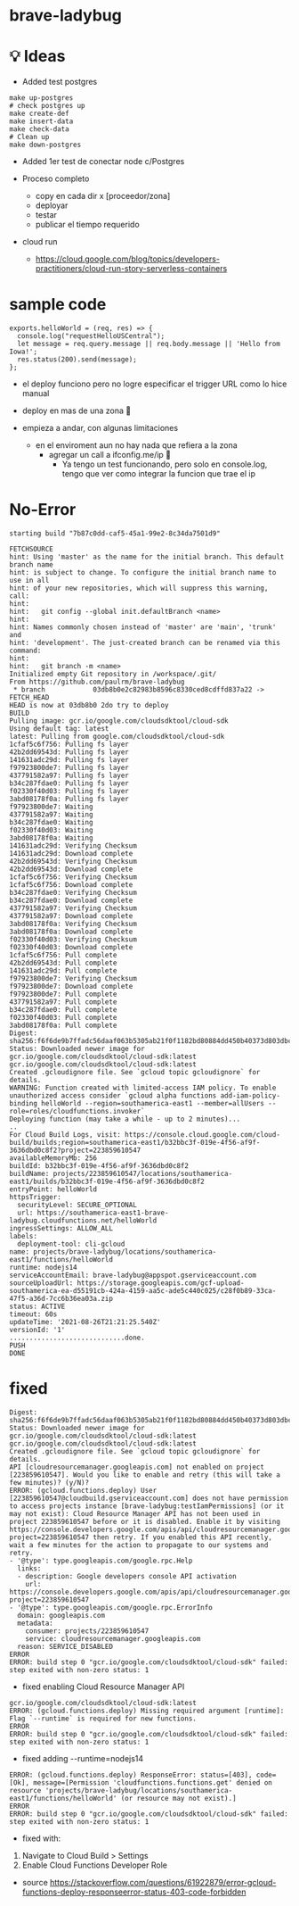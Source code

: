 # brave-ladybug

# 💡 Ideas

- Added test postgres
```
make up-postgres
# check postgres up
make create-def
make insert-data
make check-data
# Clean up
make down-postgres
```

- Added 1er test de conectar node c/Postgres

- Proceso completo 
  - copy en cada dir x [proceedor/zona]
  - deployar
  - testar
  - publicar el tiempo requerido

- cloud run
  - https://cloud.google.com/blog/topics/developers-practitioners/cloud-run-story-serverless-containers

# sample code
```
exports.helloWorld = (req, res) => {
  console.log("requestHelloUSCentral");
  let message = req.query.message || req.body.message || 'Hello from Iowa!';
  res.status(200).send(message);
};
```
- el deploy funciono pero no logre especificar el trigger URL como lo hice manual

- deploy en mas de una zona 🎉

- empieza a andar, con algunas limitaciones
    - en el enviroment aun no hay nada que refiera a la zona
        - agregar un call a ifconfig.me/ip 🚧
            - Ya tengo un test funcionando, pero solo en console.log, tengo que ver como integrar la funcion que trae el ip


# No-Error
```
starting build "7b87c0dd-caf5-45a1-99e2-8c34da7501d9"

FETCHSOURCE
hint: Using 'master' as the name for the initial branch. This default branch name
hint: is subject to change. To configure the initial branch name to use in all
hint: of your new repositories, which will suppress this warning, call:
hint: 
hint: 	git config --global init.defaultBranch <name>
hint: 
hint: Names commonly chosen instead of 'master' are 'main', 'trunk' and
hint: 'development'. The just-created branch can be renamed via this command:
hint: 
hint: 	git branch -m <name>
Initialized empty Git repository in /workspace/.git/
From https://github.com/paulrm/brave-ladybug
 * branch            03db8b0e2c82983b8596c8330ced8cdffd837a22 -> FETCH_HEAD
HEAD is now at 03db8b0 2do try to deploy
BUILD
Pulling image: gcr.io/google.com/cloudsdktool/cloud-sdk
Using default tag: latest
latest: Pulling from google.com/cloudsdktool/cloud-sdk
1cfaf5c6f756: Pulling fs layer
42b2dd69543d: Pulling fs layer
141631adc29d: Pulling fs layer
f97923800de7: Pulling fs layer
437791582a97: Pulling fs layer
b34c287fdae0: Pulling fs layer
f02330f40d03: Pulling fs layer
3abd08178f0a: Pulling fs layer
f97923800de7: Waiting
437791582a97: Waiting
b34c287fdae0: Waiting
f02330f40d03: Waiting
3abd08178f0a: Waiting
141631adc29d: Verifying Checksum
141631adc29d: Download complete
42b2dd69543d: Verifying Checksum
42b2dd69543d: Download complete
1cfaf5c6f756: Verifying Checksum
1cfaf5c6f756: Download complete
b34c287fdae0: Verifying Checksum
b34c287fdae0: Download complete
437791582a97: Verifying Checksum
437791582a97: Download complete
3abd08178f0a: Verifying Checksum
3abd08178f0a: Download complete
f02330f40d03: Verifying Checksum
f02330f40d03: Download complete
1cfaf5c6f756: Pull complete
42b2dd69543d: Pull complete
141631adc29d: Pull complete
f97923800de7: Verifying Checksum
f97923800de7: Download complete
f97923800de7: Pull complete
437791582a97: Pull complete
b34c287fdae0: Pull complete
f02330f40d03: Pull complete
3abd08178f0a: Pull complete
Digest: sha256:f6f6de9b7ffadc56daaf063b5305ab21f0f1182bd80884dd450b40373d803dbc
Status: Downloaded newer image for gcr.io/google.com/cloudsdktool/cloud-sdk:latest
gcr.io/google.com/cloudsdktool/cloud-sdk:latest
Created .gcloudignore file. See `gcloud topic gcloudignore` for details.
WARNING: Function created with limited-access IAM policy. To enable unauthorized access consider `gcloud alpha functions add-iam-policy-binding helloWorld --region=southamerica-east1 --member=allUsers --role=roles/cloudfunctions.invoker`
Deploying function (may take a while - up to 2 minutes)...
..
For Cloud Build Logs, visit: https://console.cloud.google.com/cloud-build/builds;region=southamerica-east1/b32bbc3f-019e-4f56-af9f-3636dbd0c8f2?project=223859610547
availableMemoryMb: 256
buildId: b32bbc3f-019e-4f56-af9f-3636dbd0c8f2
buildName: projects/223859610547/locations/southamerica-east1/builds/b32bbc3f-019e-4f56-af9f-3636dbd0c8f2
entryPoint: helloWorld
httpsTrigger:
  securityLevel: SECURE_OPTIONAL
  url: https://southamerica-east1-brave-ladybug.cloudfunctions.net/helloWorld
ingressSettings: ALLOW_ALL
labels:
  deployment-tool: cli-gcloud
name: projects/brave-ladybug/locations/southamerica-east1/functions/helloWorld
runtime: nodejs14
serviceAccountEmail: brave-ladybug@appspot.gserviceaccount.com
sourceUploadUrl: https://storage.googleapis.com/gcf-upload-southamerica-ea-d55191cb-424a-4159-aa5c-ade5c440c025/c28f0b89-33ca-47f5-a36d-7cc6b36ea03a.zip
status: ACTIVE
timeout: 60s
updateTime: '2021-08-26T21:21:25.540Z'
versionId: '1'
.............................done.
PUSH
DONE
```

# fixed
```
Digest: sha256:f6f6de9b7ffadc56daaf063b5305ab21f0f1182bd80884dd450b40373d803dbc
Status: Downloaded newer image for gcr.io/google.com/cloudsdktool/cloud-sdk:latest
gcr.io/google.com/cloudsdktool/cloud-sdk:latest
Created .gcloudignore file. See `gcloud topic gcloudignore` for details.
API [cloudresourcemanager.googleapis.com] not enabled on project 
[223859610547]. Would you like to enable and retry (this will take a 
few minutes)? (y/N)?  
ERROR: (gcloud.functions.deploy) User [223859610547@cloudbuild.gserviceaccount.com] does not have permission to access projects instance [brave-ladybug:testIamPermissions] (or it may not exist): Cloud Resource Manager API has not been used in project 223859610547 before or it is disabled. Enable it by visiting https://console.developers.google.com/apis/api/cloudresourcemanager.googleapis.com/overview?project=223859610547 then retry. If you enabled this API recently, wait a few minutes for the action to propagate to our systems and retry.
- '@type': type.googleapis.com/google.rpc.Help
  links:
  - description: Google developers console API activation
    url: https://console.developers.google.com/apis/api/cloudresourcemanager.googleapis.com/overview?project=223859610547
- '@type': type.googleapis.com/google.rpc.ErrorInfo
  domain: googleapis.com
  metadata:
    consumer: projects/223859610547
    service: cloudresourcemanager.googleapis.com
  reason: SERVICE_DISABLED
ERROR
ERROR: build step 0 "gcr.io/google.com/cloudsdktool/cloud-sdk" failed: step exited with non-zero status: 1
```
- fixed enabling Cloud Resource Manager API


```
gcr.io/google.com/cloudsdktool/cloud-sdk:latest
ERROR: (gcloud.functions.deploy) Missing required argument [runtime]: Flag `--runtime` is required for new functions.
ERROR
ERROR: build step 0 "gcr.io/google.com/cloudsdktool/cloud-sdk" failed: step exited with non-zero status: 1
```
- fixed adding  --runtime=nodejs14



```
ERROR: (gcloud.functions.deploy) ResponseError: status=[403], code=[Ok], message=[Permission 'cloudfunctions.functions.get' denied on resource 'projects/brave-ladybug/locations/southamerica-east1/functions/helloWorld' (or resource may not exist).]
ERROR
ERROR: build step 0 "gcr.io/google.com/cloudsdktool/cloud-sdk" failed: step exited with non-zero status: 1
```
- fixed with:
1. Navigate to Cloud Build > Settings
2. Enable Cloud Functions Developer Role
- source https://stackoverflow.com/questions/61922879/error-gcloud-functions-deploy-responseerror-status-403-code-forbidden